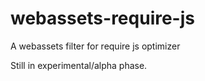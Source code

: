 webassets-require-js
====================

A webassets filter for require js optimizer

Still in experimental/alpha phase.
